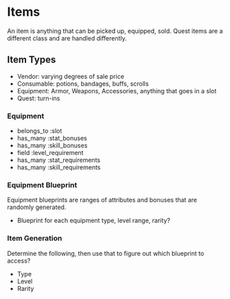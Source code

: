 # Items

An item is anything that can be picked up, equipped, sold. Quest items are a different class and are handled differently.

## Item Types

- Vendor: varying degrees of sale price
- Consumable: potions, bandages, buffs, scrolls
- Equipment: Armor, Weapons, Accessories, anything that goes in a slot
- Quest: turn-ins

### Equipment

- belongs_to :slot
- has_many :stat_bonuses
- has_many :skill_bonuses
- field :level_requirement
- has_many :stat_requirements
- has_many :skill_requirements

### Equipment Blueprint

Equipment blueprints are ranges of attributes and bonuses that are randomly generated.

- Blueprint for each equipment type, level range, rarity?


### Item Generation

Determine the following, then use that to figure out which blueprint to access?
- Type
- Level
- Rarity
